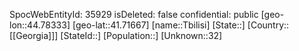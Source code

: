 ﻿---
location: [41.71667,44.78333]
type: City
tags:
- geo/City

---
SpocWebEntityId: 35929
isDeleted: false
confidential: public
[geo-lon::44.78333]
[geo-lat::41.71667]
[name::Tbilisi]
[State::]
[Country::[[Georgia]]]
[StateId::]
[Population::]
[Unknown::32]

